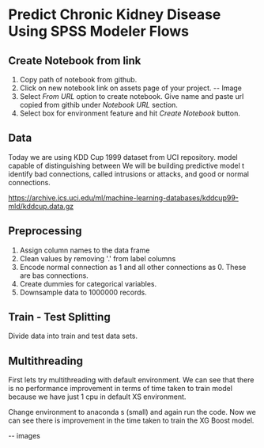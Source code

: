 # Predict Chronic Kidney Disease Using SPSS Modeler Flows

## Create Notebook from link
1. Copy path of notebook from github.
2. Click on new notebook link on assets page of your project.
-- Image
3. Select *From URL* option to create notebook.
Give name and paste url copied from githib under *Notebook URL* section.
4. Select box for environment feature and hit *Create Notebook* button.


## Data
 Today we are using KDD Cup 1999  dataset from UCI repository.
 model capable of distinguishing between We will be building predictive model t identify bad connections, called intrusions or attacks, and good or normal connections.

 https://archive.ics.uci.edu/ml/machine-learning-databases/kddcup99-mld/kddcup.data.gz

## Preprocessing
1. Assign column names to the data frame
2. Clean values by removing '.' from label columns
3. Encode normal connection as 1 and all other connections as 0. These are bas connections.
4. Create dummies for categorical variables.
5. Downsample data to 1000000 records.

## Train - Test Splitting
Divide data into train and test data sets.

## Multithreading

First lets try multithreading with default environment. We can see that there is no performance improvement in terms of time taken to train model because we have just 1 cpu in default XS environment.

Change environment to anaconda s (small) and again run the code. Now we can see there is improvement in the time taken to train the XG Boost model.

-- images
